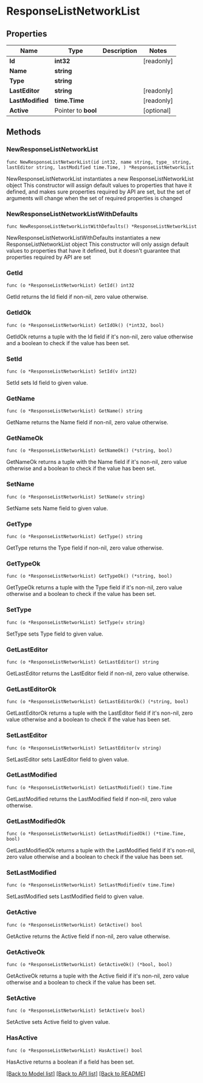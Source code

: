 # ResponseListNetworkList

## Properties

Name | Type | Description | Notes
------------ | ------------- | ------------- | -------------
**Id** | **int32** |  | [readonly] 
**Name** | **string** |  | 
**Type** | **string** |  | 
**LastEditor** | **string** |  | [readonly] 
**LastModified** | **time.Time** |  | [readonly] 
**Active** | Pointer to **bool** |  | [optional] 

## Methods

### NewResponseListNetworkList

`func NewResponseListNetworkList(id int32, name string, type_ string, lastEditor string, lastModified time.Time, ) *ResponseListNetworkList`

NewResponseListNetworkList instantiates a new ResponseListNetworkList object
This constructor will assign default values to properties that have it defined,
and makes sure properties required by API are set, but the set of arguments
will change when the set of required properties is changed

### NewResponseListNetworkListWithDefaults

`func NewResponseListNetworkListWithDefaults() *ResponseListNetworkList`

NewResponseListNetworkListWithDefaults instantiates a new ResponseListNetworkList object
This constructor will only assign default values to properties that have it defined,
but it doesn't guarantee that properties required by API are set

### GetId

`func (o *ResponseListNetworkList) GetId() int32`

GetId returns the Id field if non-nil, zero value otherwise.

### GetIdOk

`func (o *ResponseListNetworkList) GetIdOk() (*int32, bool)`

GetIdOk returns a tuple with the Id field if it's non-nil, zero value otherwise
and a boolean to check if the value has been set.

### SetId

`func (o *ResponseListNetworkList) SetId(v int32)`

SetId sets Id field to given value.


### GetName

`func (o *ResponseListNetworkList) GetName() string`

GetName returns the Name field if non-nil, zero value otherwise.

### GetNameOk

`func (o *ResponseListNetworkList) GetNameOk() (*string, bool)`

GetNameOk returns a tuple with the Name field if it's non-nil, zero value otherwise
and a boolean to check if the value has been set.

### SetName

`func (o *ResponseListNetworkList) SetName(v string)`

SetName sets Name field to given value.


### GetType

`func (o *ResponseListNetworkList) GetType() string`

GetType returns the Type field if non-nil, zero value otherwise.

### GetTypeOk

`func (o *ResponseListNetworkList) GetTypeOk() (*string, bool)`

GetTypeOk returns a tuple with the Type field if it's non-nil, zero value otherwise
and a boolean to check if the value has been set.

### SetType

`func (o *ResponseListNetworkList) SetType(v string)`

SetType sets Type field to given value.


### GetLastEditor

`func (o *ResponseListNetworkList) GetLastEditor() string`

GetLastEditor returns the LastEditor field if non-nil, zero value otherwise.

### GetLastEditorOk

`func (o *ResponseListNetworkList) GetLastEditorOk() (*string, bool)`

GetLastEditorOk returns a tuple with the LastEditor field if it's non-nil, zero value otherwise
and a boolean to check if the value has been set.

### SetLastEditor

`func (o *ResponseListNetworkList) SetLastEditor(v string)`

SetLastEditor sets LastEditor field to given value.


### GetLastModified

`func (o *ResponseListNetworkList) GetLastModified() time.Time`

GetLastModified returns the LastModified field if non-nil, zero value otherwise.

### GetLastModifiedOk

`func (o *ResponseListNetworkList) GetLastModifiedOk() (*time.Time, bool)`

GetLastModifiedOk returns a tuple with the LastModified field if it's non-nil, zero value otherwise
and a boolean to check if the value has been set.

### SetLastModified

`func (o *ResponseListNetworkList) SetLastModified(v time.Time)`

SetLastModified sets LastModified field to given value.


### GetActive

`func (o *ResponseListNetworkList) GetActive() bool`

GetActive returns the Active field if non-nil, zero value otherwise.

### GetActiveOk

`func (o *ResponseListNetworkList) GetActiveOk() (*bool, bool)`

GetActiveOk returns a tuple with the Active field if it's non-nil, zero value otherwise
and a boolean to check if the value has been set.

### SetActive

`func (o *ResponseListNetworkList) SetActive(v bool)`

SetActive sets Active field to given value.

### HasActive

`func (o *ResponseListNetworkList) HasActive() bool`

HasActive returns a boolean if a field has been set.


[[Back to Model list]](../README.md#documentation-for-models) [[Back to API list]](../README.md#documentation-for-api-endpoints) [[Back to README]](../README.md)


